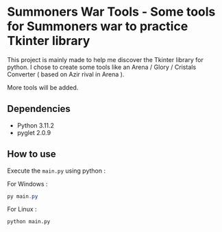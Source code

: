 # Summoners War Tools - Some tools for Summoners war to practice Tkinter library

This project is mainly made to help me discover the Tkinter library for python.
I chose to create some tools like an Arena / Glory / Cristals Converter ( based on Azir rival in Arena ).  

More tools will be added.

## Dependencies

- Python 3.11.2
- pyglet 2.0.9

## How to use

Execute the `main.py` using python :

For Windows :
```PowerShell
py main.py
```

For Linux :
```bash
python main.py
```
